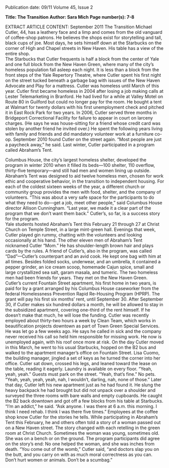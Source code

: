 Publication date: 09/11
Volume 45, Issue 2

**Title: The Transition**
**Author: Sara Mich**
**Page number(s): 7-8**

EXTRACT ARTICLE CONTENT:
September 2011
The Transition
Michael Cutler, 44, has a leathery 
face and a limp and comes from the old 
vanguard of coffee-shop patrons. He 
believes the shops exist for storytelling 
and tall, black cups of joe. Most days, he 
sets himself down at the Starbucks on 
the corner of High and Chapel streets in 
New Haven. His table has a view of the 
entire shop. 	
The Starbucks that Cutler frequents 
is half a block from the center of Yale 
and one full block from the New Haven 
Green, where many of the city’s homeless 
population fall asleep each night. It is 
less than a block from the front steps 
of the Yale Repertory Theatre, where 
Cutler spent his first night on the street 
tucked beneath a garbage bag with issues 
of the New Haven Advocate and Play for 
a mattress. Cutler was homeless until 
March of this year.	
Cutler first became homeless in 
2004 after losing a job making calls at 
Lester Telemarketing in Branford. He 
had lived for a while at Valley Motel on 
Route 80 in Guilford but could no longer 
pay for the room. He bought a tent at 
Walmart for twenty dollars with his first 
unemployment check and pitched it in 
East Rock Park for two years. 
In 2006, Cutler served three months 
in Bridgeport Correctional Facility for 
failure to appear in court on larceny 
charges. (He says he was house-sitting 
for a friend whose credit card was stolen 
by another friend he invited over.) He 
spent the following years living with 
family and friends and did mandatory 
volunteer work at a furniture co-op. 
September 2010 found Cutler on the 
street again. 
 “Most people are just a paycheck 
away,” he said.
Last winter, Cutler participated 
in a program called Abraham’s Tent.


Columbus House, the city’s largest 
homeless 
shelter, 
developed 
the 
program in winter 2010 when it filled 
its beds—100 shelter, 110 overflow, 
thirty-five temporary—and still had 
men and women lining up outside. 
Abraham’s Tent was designed to aid 
twelve homeless men, chosen for work 
ethic and cooperative behavior, in the 
transition to independent housing. For 
each of the coldest sixteen weeks of the 
year, a different church or community 
group provides the men with food, 
shelter, and the company of volunteers. 
“This was about a very safe space 
for the participants to do what they need 
to do—get a job, meet other people,” 
said Columbus House director Allison 
Cunningham. “Last year, we made it a 
clear part of the program that we don’t 
want them back.”
Cutler’s, so far, is a success story for 
the program. 	
Yale students hosted Abraham’s 
Tent this February 21 through 27 
at Christ Church on Temple Street, 
in a large mint-green hall. Evenings 
that week, Cutler played gin rummy, 
chatting with the volunteers and looking 
occasionally at his hand. 
The other eleven men of Abraham’s 
Tent nicknamed Cutler “Mom.” He has 
shoulder-length brown hair and plays 
cards by the rules. 
A friend of Cutler’s, also in the 
program, was called “Dad”—Cutler’s 
counterpart and an avid cook. He kept 
one bag with him at all times. Besides 
folded 
socks, 
underwear, 
and 
an 
umbrella, it contained a pepper grinder, 
an ice cream scoop, homemade Cajun 
spice, small and large crystallized sea salt, 
garam masala, and tumeric.
The two homeless men had been 
friends for years. They met on the New 
Haven Green. Cutler’s current Fountain 
Street apartment, his first home in two 
years, is paid for by a grant arranged by 
his Columbus House caseworker from 
the federal Homelessness Prevention 
Rapid 
Re-Housing 
Program 
(HPRP). The grant will pay his first 
six months’ rent, until September 30. 
After September 30, if Cutler makes 
six hundred dollars a month, he will 
be allowed to stay in the subsidized 
apartment, covering one-third of the 
rent himself. If he doesn’t make that 
much, he will lose the funding. 
Cutler was recently employed about 
thirty-two hours a week by Clean Team, 
which works in beautification projects 
downtown as part of Town Green 
Special Services. He was let go a few 
weeks ago. He says he called in sick and 
the company never received his call so 
held him responsible for missing work.
He now is unemployed again, with 
his roof once more at risk.
On the day Cutler moved in this 
March, he went to his usual Starbucks, 
hopped on the B2 bus and walked to the 
apartment manager’s office on Fountain 
Street. Lisa Cuomo, the building 
manager, jingled a set of keys as he 
turned the corner into her office.
Cutler sat down, crossed his legs, 
and leaned toward the lease on the table, 
reading it eagerly. 
Laundry is available on every floor.
“Yeah, yeah, yeah.”
Guests must park on the street.
“Yeah, that’s fine.”
No pets.
“Yeah, yeah, yeah, yeah, nah, I 
wouldn’t, darling, nah, none of those.”
Later that day, Cutler left his new 
apartment just as he had found it. He 
slung the heavy backpack he had brought 
but did not unpack over a shoulder and 
surveyed the three rooms with bare walls 
and empty cupboards. He caught the B2 
back downtown and got off a few blocks 
from his table at Starbucks.
“I’m an addict,” he said. “Ask 
anyone. I was there at 6 a.m. this 
morning. I think I need rehab. I think I 
was there five times.”
Employees at the coffee shop 
know Cutler for the stories he tells. 
While participating in Abraham’s Tent 
this February, he and others often told 
a story of a woman passed out on a 
New Haven street. The story changed 
with each retelling in the green room at 
Christ Church. Sometimes the woman 
was young, sometimes old. She was on 
a bench or on the ground. The program 
participants did agree on the story’s end: 
No one helped the woman, and she was 
inches from death. 
“You come out of the womb,” 
Cutler said, “and doctors slap you on 
the butt, and you carry on with as much 
moral correctness as you can. Don’t hurt 
women or animals. Don’t be a scumbag.”